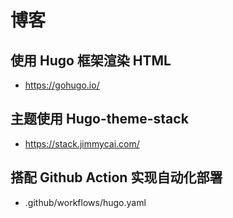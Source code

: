 # 博客
## 使用 Hugo 框架渲染 HTML
- https://gohugo.io/
## 主题使用 Hugo-theme-stack
- https://stack.jimmycai.com/
## 搭配 Github Action 实现自动化部署
- .github/workflows/hugo.yaml